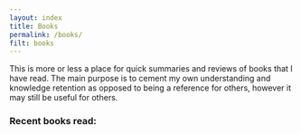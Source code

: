 ```yaml
---
layout: index
title: Books
permalink: /books/
filt: books
---
```


This is more or less a place for quick summaries and reviews of books that I have read. The main purpose is to cement 
my own understanding and knowledge retention as opposed to being a reference for others, however it may still be useful 
for others.

### Recent books read: